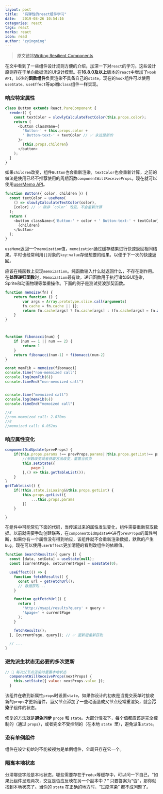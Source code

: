 ```yaml
---
layout: post
title:  "有弹性的react组件学习"
date:   2019-08-26 10:54:16
categories: react
tags: react
marks: react
icon: read
author: "zyingming"
---
```

> 原文链接[Writing Resilient Components](https://overreacted.io/zh-hans/writing-resilient-components/)

在文中看到了一些组件设计规则方便的介绍，加深一下对`react`的学习。这些设计原则存在于单向数据流的UI设计模型。在**16.8.0及以上**版本的`react`中增加了`Hook API`，以往的**函数组件**负责渲染不具备自己的`state`，现在的`hook`组件可以使用`useState、useEffect`等api像`class`组件一样实现。

### 响应特定属性

```javascript
class Button extends React.PureComponent {
  render() {
    const textColor = slowlyCalculateTextColor(this.props.color);
    return (
      <button className={
        'Button-' + this.props.color +
        ' Button-text-' + textColor // ✅ 永远是新的
      }>
        {this.props.children}
      </button>
    );
  }
}
```

如果`children`改变，组件`Button`也会重新渲染，`textColor`也会重新计算，之前的做法是使用已经不推荐使用的周期函数`componentWillReceiveProps`。现在就可以使用[userMemo API](https://react.docschina.org/docs/hooks-reference.html)。

```javascript
function Button({ color, children }) {
  const textColor = useMemo(
    () => slowlyCalculateTextColor(color),
    [color] // ✅ 除非 `color` 改变，不会重新计算
  );
  return (
    <button className={'Button-' + color + ' Button-text-' + textColor}>
      {children}
    </button>
  );
}
```

`useMemo`返回一个`memoization`值，`memoization`通过缓存结果进行快速返回相同结果。平时也经常利用`{}`对象的`key:value`存储想要的结果，以便于下一次的快速返回。

应该在纯函数上实现`memoization`。纯函数输入什么就返回什么，不存在副作用。在**处理递归函数**时，`Memoization`最有效，递归函数用于执行诸如GUI渲染，Sprite和动画物理等繁重操作。下面的例子是测试斐波那契函数。

```javascript
function memoize(fn) {
    return function () {
        var args = Array.prototype.slice.call(arguments)
        fn.cache = fn.cache || {};
        return fn.cache[args] ? fn.cache[args] : (fn.cache[args] = fn.apply(this,args))
    }
}



function fibonacci(num) {
    if (num == 1 || num == 2) {
        return 1
    }
    return fibonacci(num-1) + fibonacci(num-2)
}

const memFib = memoize(fibonacci)
console.time("non-memoized call")
console.log(memFib(6))
console.timeEnd("non-memoized call")


console.time("memoized call")
console.log(memFib(6))
console.timeEnd("memoized call")

//8
//non-memoized call: 2.870ms
//8
//memoized call: 0.052ms
```


### 响应属性变化

```javascript
componentDidUpdate(prevProps) {
	if(this.props.params !== prevProps.params||this.props.getList!== prevProps.getList) {
		//参数改变或者获取方法改变，重置当前页
		this.setState({
			page:1
		},() => this.getTableList());
	}
}
getTableList() {
	if(!this.state.isLoaing&&this.props.getList) {
		this.props.getList({
			...this.props.params
		})
	}

}
```

在组件中可能常见下面的代码，当传递过来的属性发生变化，组件需要重新获取数据。以前就需要手动创建联系，在`componentDidUpdate`中进行`prevProps`的属性判断，如果你有一个属性没有得到响应，该组件就不会重新渲染数据，默默的产生`bug`。现在可以使用`userEffect`更加清楚的看到改组件的依赖值。

```javascript
function SearchResults({ query }) {
  const [data, setData] = useState(null);
  const [currentPage, setCurrentPage] = useState(0);

  useEffect(() => {
    function fetchResults() {
      const url = getFetchUrl();
      // 数据获取...
    }

    function getFetchUrl() {
      return (
        'http://myapi/results?query' + query +
        '&page=' + currentPage
      );
    }

    fetchResults();
  }, [currentPage, query]); // ✅ 更新后重新获取

  // ...
}
```

### 避免派生状态无必要的多次更新

```javascript
// 🔴 每次父节点渲染时重置本地状态
  componentWillReceiveProps(nextProps) {
    this.setState({ value: nextProps.value });
  }
```

该组件在收到新属性`props`时设置`state`，如果你设计的初衷是当提交表单时接收新的`props`才更新组件，当父节点添加了一些动画造成父节点经常重渲染，就会**污染**子组件的状态。

修复的方法就是**避免同步** `props` 和 `state`。大部分情况下，每个值都应该是完全控制的（通过 `props`），或者完全不受控制的（在本地 `state `里），避免派生`state`。

### 没有单例组件

组件在设计初始时不能被视为是单例组件，全局只存在它一个。

### 隔离本地状态
分清哪些字段是本地状态，哪些需要存在于`redux`等缓存中，可以问一下自己，“如果此组件呈现两次，交互是否应反映在另一个副本中？” 只要答案为“否”，那你就找到本地状态了。当你的 `state` 在正确的地方时，“过度渲染” 都不成问题了。